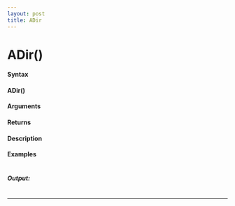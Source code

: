 ```yaml
---
layout: post
title: ADir
---
```


# ADir()


#### Syntax

#### ADir()

#### Arguments

#### Returns

#### Description

#### Examples

```

```

##### Output:

```

```

---